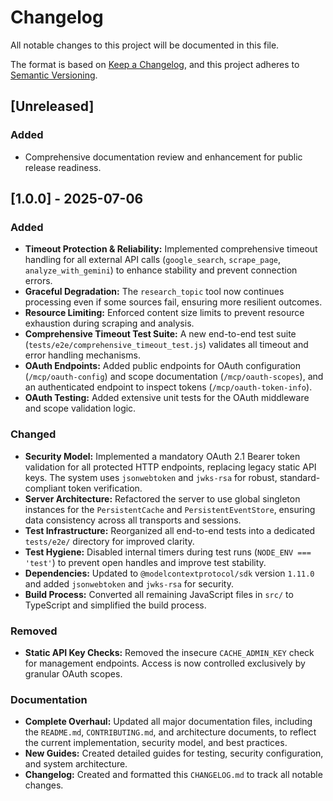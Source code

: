 # Changelog

All notable changes to this project will be documented in this file.

The format is based on [Keep a Changelog](https://keepachangelog.com/en/1.0.0/),
and this project adheres to [Semantic Versioning](https://semver.org/spec/v2.0.0.html).

## [Unreleased]

### Added
- Comprehensive documentation review and enhancement for public release readiness.

## [1.0.0] - 2025-07-06

### Added
- **Timeout Protection & Reliability:** Implemented comprehensive timeout handling for all external API calls (`google_search`, `scrape_page`, `analyze_with_gemini`) to enhance stability and prevent connection errors.
- **Graceful Degradation:** The `research_topic` tool now continues processing even if some sources fail, ensuring more resilient outcomes.
- **Resource Limiting:** Enforced content size limits to prevent resource exhaustion during scraping and analysis.
- **Comprehensive Timeout Test Suite:** A new end-to-end test suite (`tests/e2e/comprehensive_timeout_test.js`) validates all timeout and error handling mechanisms.
- **OAuth Endpoints:** Added public endpoints for OAuth configuration (`/mcp/oauth-config`) and scope documentation (`/mcp/oauth-scopes`), and an authenticated endpoint to inspect tokens (`/mcp/oauth-token-info`).
- **OAuth Testing:** Added extensive unit tests for the OAuth middleware and scope validation logic.

### Changed
- **Security Model:** Implemented a mandatory OAuth 2.1 Bearer token validation for all protected HTTP endpoints, replacing legacy static API keys. The system uses `jsonwebtoken` and `jwks-rsa` for robust, standard-compliant token verification.
- **Server Architecture:** Refactored the server to use global singleton instances for the `PersistentCache` and `PersistentEventStore`, ensuring data consistency across all transports and sessions.
- **Test Infrastructure:** Reorganized all end-to-end tests into a dedicated `tests/e2e/` directory for improved clarity.
- **Test Hygiene:** Disabled internal timers during test runs (`NODE_ENV === 'test'`) to prevent open handles and improve test stability.
- **Dependencies:** Updated to `@modelcontextprotocol/sdk` version `1.11.0` and added `jsonwebtoken` and `jwks-rsa` for security.
- **Build Process:** Converted all remaining JavaScript files in `src/` to TypeScript and simplified the build process.

### Removed
- **Static API Key Checks:** Removed the insecure `CACHE_ADMIN_KEY` check for management endpoints. Access is now controlled exclusively by granular OAuth scopes.

### Documentation
- **Complete Overhaul:** Updated all major documentation files, including the `README.md`, `CONTRIBUTING.md`, and architecture documents, to reflect the current implementation, security model, and best practices.
- **New Guides:** Created detailed guides for testing, security configuration, and system architecture.
- **Changelog:** Created and formatted this `CHANGELOG.md` to track all notable changes.